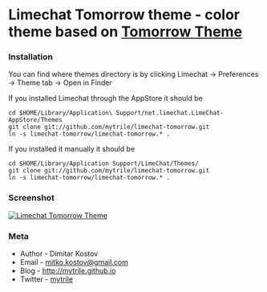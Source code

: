 # Limechat Tomorrow theme - color theme based on [Tomorrow Theme](https://github.com/chriskempson/tomorrow-theme)

### Installation

You can find where themes directory is by clicking Limechat -> Preferences -> Theme tab -> Open in Finder

If you installed Limechat through the AppStore it should be

    cd $HOME/Library/Application\ Support/net.limechat.LimeChat-AppStore/Themes
    git clone git://github.com/mytrile/limechat-tomorrow.git
    ln -s limechat-tomorrow/limechat-tomorrow.* .

If you installed it manually it should be

    cd $HOME/Library/Application Support/LimeChat/Themes/
    git clone git://github.com/mytrile/limechat-tomorrow.git
    ln -s limechat-tomorrow/limechat-tomorrow.* .

### Screenshot

[![Limechat Tomorrow Theme](https://raw.github.com/mytrile/limechat-tomorrow/master/screenshot.png)](https://raw.github.com/mytrile/limechat-tomorrow/master/screenshot.png)

### Meta

* Author  - Dimitar Kostov
* Email   - mitko.kostov@gmail.com
* Blog    - http://mytrile.github.io
* Twitter - [mytrile](https://twitter.com/mytrile)

